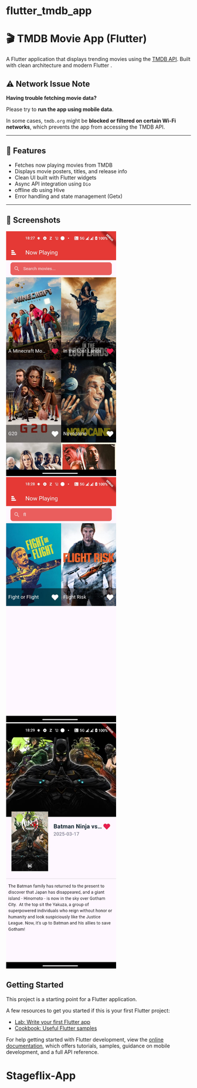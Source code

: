 # flutter_tmdb_app

# 🎬 TMDB Movie App (Flutter)

A Flutter application that displays trending movies using the [TMDB API](https://www.themoviedb.org/). Built with clean architecture and modern Flutter .

## ⚠️ Network Issue Note

**Having trouble fetching movie data?**

Please try to **run the app using mobile data**.

In some cases, `tmdb.org` might be **blocked or filtered on certain Wi-Fi networks**, which prevents the app from accessing the TMDB API.

---

## 🚀 Features

- Fetches now playing movies from TMDB
- Displays movie posters, titles, and release info
- Clean UI built with Flutter widgets
- Async API integration using `Dio`
- offline db using Hive
- Error handling and state management (Getx)

---

## 📱 Screenshots
<img src="assets/img1.jpeg" alt="App Screenshot" width="300"/>
<img src="assets/img2.jpeg" alt="App Screenshot" width="300"/>
<img src="assets/img3.jpeg" alt="App Screenshot" width="300"/>


## Getting Started

This project is a starting point for a Flutter application.

A few resources to get you started if this is your first Flutter project:

- [Lab: Write your first Flutter app](https://docs.flutter.dev/get-started/codelab)
- [Cookbook: Useful Flutter samples](https://docs.flutter.dev/cookbook)

For help getting started with Flutter development, view the
[online documentation](https://docs.flutter.dev/), which offers tutorials,
samples, guidance on mobile development, and a full API reference.
# Stageflix-App
